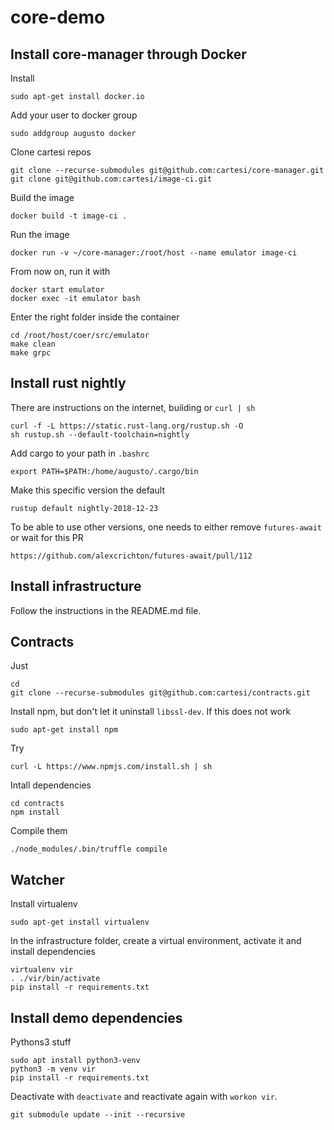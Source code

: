 # core-demo

## Install core-manager through Docker

Install

    sudo apt-get install docker.io

Add your user to docker group

    sudo addgroup augusto docker

Clone cartesi repos

    git clone --recurse-submodules git@github.com:cartesi/core-manager.git
    git clone git@github.com:cartesi/image-ci.git

Build the image

    docker build -t image-ci .

Run the image

    docker run -v ~/core-manager:/root/host --name emulator image-ci

From now on, run it with

    docker start emulator
    docker exec -it emulator bash

Enter the right folder inside the container

    cd /root/host/coer/src/emulator
    make clean
    make grpc

## Install rust nightly


There are instructions on the internet, building or `curl | sh`

    curl -f -L https://static.rust-lang.org/rustup.sh -O
    sh rustup.sh --default-toolchain=nightly

Add cargo to your path in `.bashrc`

    export PATH=$PATH:/home/augusto/.cargo/bin

Make this specific version the default

    rustup default nightly-2018-12-23

To be able to use other versions, one needs to either remove `futures-await` or wait for this PR

    https://github.com/alexcrichton/futures-await/pull/112

## Install infrastructure

Follow the instructions in the README.md file.

## Contracts

Just

    cd
    git clone --recurse-submodules git@github.com:cartesi/contracts.git

Install npm, but don't let it uninstall `libssl-dev`.
If this does not work

    sudo apt-get install npm

Try

    curl -L https://www.npmjs.com/install.sh | sh

Intall dependencies

    cd contracts
    npm install

Compile them

    ./node_modules/.bin/truffle compile

## Watcher

Install virtualenv

    sudo apt-get install virtualenv

In the infrastructure folder, create a virtual environment, activate it and install dependencies

    virtualenv vir
    . ./vir/bin/activate
    pip install -r requirements.txt

## Install demo dependencies

Pythons3 stuff

    sudo apt install python3-venv
    python3 -m venv vir
    pip install -r requirements.txt

Deactivate with `deactivate` and reactivate again with `workon vir`.

    git submodule update --init --recursive
